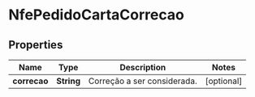 

# NfePedidoCartaCorrecao


## Properties

| Name | Type | Description | Notes |
|------------ | ------------- | ------------- | -------------|
|**correcao** | **String** | Correção a ser considerada. |  [optional] |



